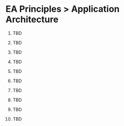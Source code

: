 
# EA Principles > Application Architecture 

1. TBD

2. TBD

3. TBD

4. TBD

5. TBD

6. TBD

7. TBD

8. TBD

9. TBD

10. TBD 
